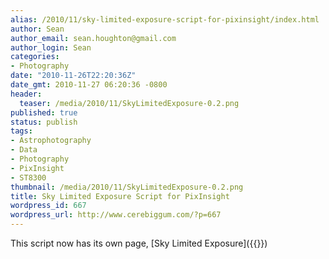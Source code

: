 ```yaml
---
alias: /2010/11/sky-limited-exposure-script-for-pixinsight/index.html
author: Sean
author_email: sean.houghton@gmail.com
author_login: Sean
categories:
- Photography
date: "2010-11-26T22:20:36Z"
date_gmt: 2010-11-27 06:20:36 -0800
header:
  teaser: /media/2010/11/SkyLimitedExposure-0.2.png
published: true
status: publish
tags:
- Astrophotography
- Data
- Photography
- PixInsight
- ST8300
thumbnail: /media/2010/11/SkyLimitedExposure-0.2.png
title: Sky Limited Exposure Script for PixInsight
wordpress_id: 667
wordpress_url: http://www.cerebiggum.com/?p=667
---
```


This script now has its own page, [Sky Limited Exposure]({{<relref sky-limited-exposure>}})

